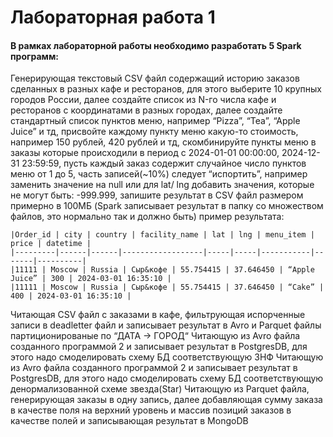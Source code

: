 # Лабораторная работа 1
#### В рамках лабораторной работы необходимо разработать 5 **Spark** программ:
Генерирующая текстовый CSV файл содержащий историю заказов сделанных в разных кафе и ресторанов, для этого выберите 10 крупных городов России, далее создайте список из N-го числа кафе и ресторанов с координатами в разных городах, далее создайте стандартный список пунктов меню, например “Pizza”, “Tea”, “Apple Juice” и тд, присвойте каждому пункту меню какую-то стоимость, например 150 рублей, 420 рублей и тд, скомбинируйте пункты меню в заказы которые происходили в период с 2024-01-01 00:00:00, 2024-12-31  23:59:59, пусть каждый заказ содержит случайное число пунктов меню от 1 до 5, часть записей(~10%) следует “испортить”, например заменить значение на null или для lat/ lng добавить значения, которые не могут быть: -999.999, запишите результат в CSV файл размером примерно в 100МБ (Spark записывает результат в папку со множеством файлов, это нормально так и должно быть) пример результата:
	
	|Order_id | city | country | facility_name | lat | lng | menu_item | price | datetime |
    |---------|------|------|------------------|-----|-----|-----------|-------|----------|
	|11111 | Moscow | Russia | Сыр&кофе | 55.754415 | 37.646450 | “Apple Juice” | 300 | 2024-03-01 16:35:10 |
    |11111 | Moscow | Russia | Сыр&кофе | 55.754415 | 37.646450 | “Cake” | 400 | 2024-03-01 16:35:10 |
	

Читающая CSV файл с заказами в кафе, фильтрующая испорченные записи в deadletter файл и записывает результат в Avro и Parquet файлы партиционированые по “ДАТА -> ГОРОД“ 
Читающую из Avro файла созданного программой 2 и записывает результат в PostgresDB, для этого надо смоделировать схему БД соответствующую 3НФ
Читающую из Avro файла созданного программой 2 и записывает результат в PostgresDB, для этого надо смоделировать схему БД соответствующую денормализованной схеме звезда(Star)
Читающую из Parquet файла, генерирующая заказы в одну запись, далее добавляющая сумму заказа в качестве поля на верхний уровень и массив позиций заказов в качестве полей и записывающая результат в MongoDB 

